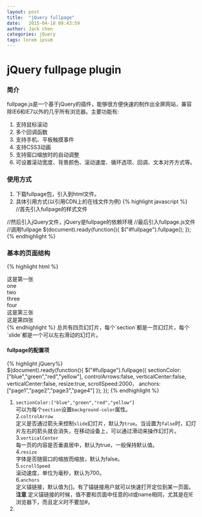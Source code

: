 ```yaml
---
layout: post
title:  "jQuery fullpage"
date:   2015-04-18 08:43:59
author: Jack chen
categories: jQuery
tags: lorem ipsum
---
```


# jQuery fullpage plugin  

### 简介  

fullpage.js是一个基于jQuery的插件，能够很方便快速的制作出全屏网站，兼容除IE6和IE7以外的几乎所有浏览器。主要功能有:  

1. 支持鼠标滚动  
2. 多个回调函数  
3. 支持手机、平板触摸事件  
4. 支持CSS3动画  
5. 支持窗口缩放时的自动调整  
6. 可设置滚动宽度、背景颜色、滚动速度、循环选项、回调、文本对齐方式等。  

### 使用方式  

1. 下载fullpage包，引入到html文件。  
2. 具体引用方式(以引用CDN上的在线文件为例)
{% highlight javascript %}  
//首先引入fullpage的样式文件  
<link rel="stylesheet" type="text/css" href="https://cdnjs.cloudflare.com/ajax/libs/fullPage.js/2.8.2/jquery.fullPage.min.css">  
//然后引入jQuery文件，jQuery是fullpage的依赖环境  
<script type="text/javascript" src="scripts/jquery-2.2.4.min.js"></script>  
//最后引入fullpage.js文件  
<script type="text/javascript" src="https://cdnjs.cloudflare.com/ajax/libs/fullPage.js/2.8.2/jquery.fullPage.min.js"></script>  
//调用fullpage  
$(document).ready(function(){
  $("#fullpage").fullpage();
});  
{% endhighlight %}  

### 基本的页面结构  
{% highlight html %}  
<div id="fullpage">
		<div class="section">这是第一张</div>
		<div class="section">
			<div class="slide">one</div>
			<div class="slide">two</div>
			<div class="slide">three</div>
			<div class="slide">four</div>
		</div>
		<div class="section">这是第三张</div>
		<div class="section">这是第四张</div>
	</div>
{% endhighlight %}  
总共有四页幻灯片，每个`section`都是一页幻灯片，每个`slide`都是一个可以左右滑动的幻灯片。  

#### fullpage的配置项  

{% highlight jQuery%}  
$(document).ready(function(){
  $("#fullpage").fullpage({
    sectionColor:["blue","green","red","yellow"],
    controlArrows:false,
    verticalCenter:false,
    verticalCenter:false,
    resize:true,
    scrollSpeed:2000，
    anchors:["page1","page2","page3","page4"]
  });
});
{% endhighlight %}
1. `sectionColor:["blue","green","red","yellow"]`  
可以为每个`section`设置`background-color`属性。  
2.`coltrolArrow`  
定义是否通过箭头来控制`slide`幻灯片，默认为`true`。当设置为`false`时，幻灯片左右的箭头就会消失，在移动设备上，可以通过滑动来操作幻灯片。  
3.`verticalCenter`  
每一页的内容是否垂直居中，默认为true，一般保持默认值。  
4.`resize`  
字体是否随窗口的缩放而缩放，默认为false。  
5.`scrollSpeed`  
滚动速度，单位为毫秒，默认为700。  
6.`anchors`  
定义锚链接，默认值为[]。有了锚链接用户就可以快速打开定位到某一页面。  
**注意** 定义锚链接的时候，值不要和页面中任意的id或name相同，尤其是在IE浏览器下，而且定义时不要加#。  
7.